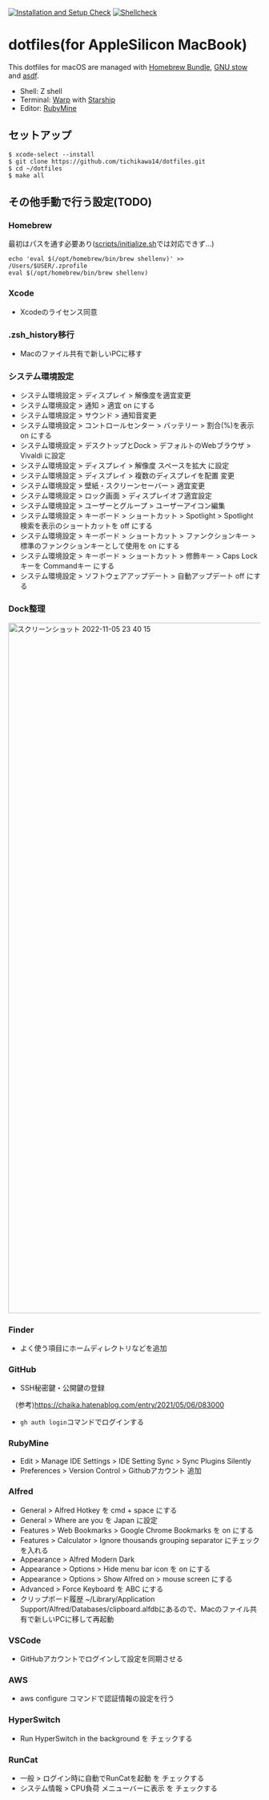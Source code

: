[![Installation and Setup Check](https://github.com/tichikawa14/dotfiles/actions/workflows/setup.yaml/badge.svg)](https://github.com/tichikawa14/dotfiles/actions/workflows/setup.yaml)
[![Shellcheck](https://github.com/tichikawa14/dotfiles/actions/workflows/shellcheck.yaml/badge.svg)](https://github.com/tichikawa14/dotfiles/actions/workflows/shellcheck.yaml)

# dotfiles(for AppleSilicon MacBook)

This dotfiles for macOS are managed with [Homebrew Bundle](https://github.com/Homebrew/homebrew-bundle), [GNU stow](https://www.gnu.org/software/stow/) and [asdf](https://asdf-vm.com/).

- Shell: Z shell
- Terminal: [Warp](https://www.warp.dev) with [Starship](https://starship.rs/)
- Editor: [RubyMine](https://www.jetbrains.com/ruby/)

## セットアップ

```
$ xcode-select --install
$ git clone https://github.com/tichikawa14/dotfiles.git
$ cd ~/dotfiles
$ make all
```

## その他手動で行う設定(TODO)

### Homebrew

最初はパスを通す必要あり([scripts/initialize.sh](https://github.com/tichikawa14/dotfiles/commit/ed5e63dca1dccce81bb36dc9ec833d39ac21df95#diff-7cc6d1956fc288604f7ac8a34821a403547cc008d2af517ca7c1688ed70e5abcR26-R29)では対応できず...)
```
echo 'eval $(/opt/homebrew/bin/brew shellenv)' >> /Users/$USER/.zprofile
eval $(/opt/homebrew/bin/brew shellenv)
```

### Xcode

- Xcodeのライセンス同意

### .zsh_history移行

- Macのファイル共有で新しいPCに移す

### システム環境設定

- システム環境設定 > ディスプレイ > 解像度を適宜変更
- システム環境設定 > 通知 > 適宜 on にする
- システム環境設定 > サウンド > 通知音変更
- システム環境設定 > コントロールセンター > バッテリー > 割合(%)を表示 on にする
- システム環境設定 > デスクトップとDock > デフォルトのWebブラウザ > Vivaldi に設定
- システム環境設定 > ディスプレイ > 解像度 スペースを拡大 に設定
- システム環境設定 > ディスプレイ > 複数のディスプレイを配置 変更
- システム環境設定 > 壁紙・スクリーンセーバー > 適宜変更
- システム環境設定 > ロック画面 > ディスプレイオフ適宜設定
- システム環境設定 > ユーザーとグループ > ユーザーアイコン編集
- システム環境設定 > キーボード > ショートカット > Spotlight > Spotlight 検索を表示のショートカットを off にする
- システム環境設定 > キーボード > ショートカット > ファンクションキー > 標準のファンクションキーとして使用を on にする
- システム環境設定 > キーボード > ショートカット > 修飾キー > Caps Lockキーを Commandキー にする
- システム環境設定 > ソフトウェアアップデート > 自動アップデート off にする

### Dock整理
<img width="1376" alt="スクリーンショット 2022-11-05 23 40 15" src="https://user-images.githubusercontent.com/42080487/200125346-7b4b230f-ea79-4914-abed-921b05d39a6c.png">


### Finder

- よく使う項目にホームディレクトリなどを追加

### GitHub

- SSH秘密鍵・公開鍵の登録

　(参考)https://chaika.hatenablog.com/entry/2021/05/06/083000
- `gh auth login`コマンドでログインする

### RubyMine

- Edit > Manage IDE Settings > IDE Setting Sync > Sync Plugins Silently
- Preferences > Version Control > Githubアカウント 追加

### Alfred

- General > Alfred Hotkey を cmd + space にする
- General > Where are you を Japan に設定
- Features > Web Bookmarks > Google Chrome Bookmarks を on にする
- Features > Calculator > Ignore thousands grouping separator にチェックを入れる
- Appearance > Alfred Modern Dark
- Appearance > Options > Hide menu bar icon を on にする
- Appearance > Options > Show Alfred on > mouse screen にする
- Advanced > Force Keyboard を ABC にする
- クリップボード履歴 ~/Library/Application Support/Alfred/Databases/clipboard.alfdbにあるので、Macのファイル共有で新しいPCに移して再起動

### VSCode

- GitHubアカウントでログインして設定を同期させる

### AWS

- aws configure コマンドで認証情報の設定を行う

### HyperSwitch

- Run HyperSwitch in the background を チェックする

### RunCat

- 一般 > ログイン時に自動でRunCatを起動 を チェックする
- システム情報 > CPU負荷 メニューバーに表示 を チェックする
